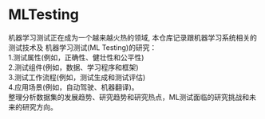 # MLTesting
机器学习测试正在成为一个越来越火热的领域, 本仓库记录跟机器学习系统相关的测试技术及 机器学习测试(ML Testing)的研究：  
1.测试属性(例如，正确性、健壮性和公平性)   
2.测试组件(例如，数据、学习程序和框架)   
3.测试工作流程(例如，测试生成和测试评估)   
4.应用场景(例如，自动驾驶、机器翻译)。  
整理分析数据集的发展趋势、研究趋势和研究热点，ML测试面临的研究挑战和未来的研究方向。
